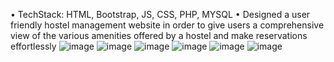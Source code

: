 • TechStack: HTML, Bootstrap, JS, CSS, PHP, MYSQL
• Designed a user friendly hostel management website in order to give users a comprehensive view of the various amenities offered by
a hostel and make reservations effortlessly
![image](https://github.com/ayurya123/Hostel-Management-system-website/assets/92880171/88008621-c267-4819-8747-afcb1027256b)
![image](https://github.com/ayurya123/Hostel-Management-system-website/assets/92880171/101c911e-71a4-436c-9ada-d393ccfa8942)
![image](https://github.com/ayurya123/Hostel-Management-system-website/assets/92880171/09ce2c46-dad7-47be-a421-b3c939efa8e7)
![image](https://github.com/ayurya123/Hostel-Management-system-website/assets/92880171/ea51cd17-1482-4deb-9f91-094cc1bf543d)
![image](https://github.com/ayurya123/Hostel-Management-system-website/assets/92880171/83909bdd-91bf-4e69-8641-08ded91db3cf)
![image](https://github.com/ayurya123/Hostel-Management-system-website/assets/92880171/83111149-71d3-432f-a0f2-25bab1d47243)


